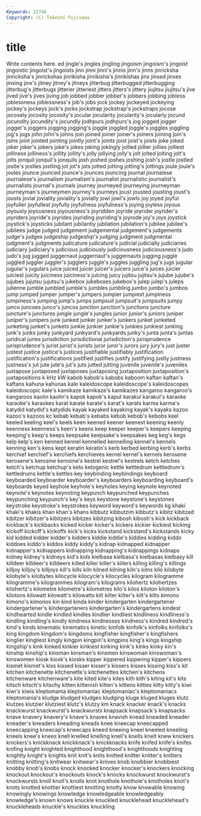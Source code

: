```yaml
---
Keywords: 21746 
Copyright: (C) Takeshi Fujisawa
---
```


# title

Write contents here.
ed jingle's jingles jingling jingoism jingoism's jingoist
jingoistic jingoist's jingoists jinn jinni jinni's jinnis jinn's jinns jinricksha
jinricksha's jinrickshas jinrikisha jinrikisha's jinrikishas jinx jinxed jinxes jinxing jinx's
jitney jitney's jitneys jitterbug jitterbugged jitterbugging jitterbug's jitterbugs jitterier jitteriest
jitters jitters's jittery jiujitsu jiujitsu's jive jived jive's jives jiving
job jobbed jobber jobber's jobbers jobbing jobless joblessness joblessness's job's
jobs jock jockey jockeyed jockeying jockey's jockeys jock's jocks jockstrap
jockstrap's jockstraps jocose jocosely jocosity jocosity's jocular jocularity jocularity's jocularly
jocund jocundity jocundity's jocundly jodhpurs jodhpurs's jog jogged jogger jogger's
joggers jogging jogging's joggle joggled joggle's joggles joggling jog's jogs
john john's johns join joined joiner joiner's joiners joining join's
joins joint jointed jointing jointly joint's joints joist joist's joists
joke joked joker joker's jokers joke's jokes joking jokingly jollied
jollier jollies jolliest jolliness jolliness's jollity jollity's jolly jollying jolly's
jolt jolted jolting jolt's jolts jonquil jonquil's jonquils josh joshed
joshes joshing josh's jostle jostled jostle's jostles jostling jot jot's
jots jotted jotting jotting's jottings joule joule's joules jounce jounced
jounce's jounces jouncing journal journalese journalese's journalism journalism's journalist journalistic
journalist's journalists journal's journals journey journeyed journeying journeyman journeyman's journeymen
journey's journeys joust jousted jousting joust's jousts jovial joviality joviality's
jovially jowl jowl's jowls joy joyed joyful joyfuller joyfullest joyfully
joyfulness joyfulness's joying joyless joyous joyously joyousness joyousness's joyridden joyride
joyrider joyrider's joyriders joyride's joyrides joyriding joyriding's joyrode joy's joys
joystick joystick's joysticks jubilant jubilantly jubilation jubilation's jubilee jubilee's jubilees
judge judged judgement judgemental judgement's judgements judge's judges judgeship judgeship's
judging judgment judgmental judgment's judgments judicature judicature's judicial judicially judiciaries
judiciary judiciary's judicious judiciously judiciousness judiciousness's judo judo's jug jugged
juggernaut juggernaut's juggernauts jugging juggle juggled juggler juggler's jugglers juggle's
juggles juggling jug's jugs jugular jugular's jugulars juice juiced juicer
juicer's juicers juice's juices juicier juiciest juicily juiciness juiciness's juicing
juicy jujitsu jujitsu's jujube jujube's jujubes jujutsu jujutsu's jukebox jukeboxes
jukebox's julep julep's juleps julienne jumble jumbled jumble's jumbles jumbling
jumbo jumbo's jumbos jump jumped jumper jumper's jumpers jumpier jumpiest
jumpiness jumpiness's jumping jump's jumps jumpsuit jumpsuit's jumpsuits jumpy junco
juncoes junco's juncos junction junction's junctions juncture juncture's junctures jungle
jungle's jungles junior junior's juniors juniper juniper's junipers junk junked
junker junker's junkers junket junketed junketing junket's junkets junkie junkier
junkie's junkies junkiest junking junk's junks junky junkyard junkyard's junkyards
junky's junta junta's juntas juridical juries jurisdiction jurisdictional jurisdiction's jurisprudence
jurisprudence's jurist jurist's jurists juror juror's jurors jury jury's just
juster justest justice justice's justices justifiable justifiably justification justification's justifications
justified justifies justify justifying justly justness justness's jut jute jute's
jut's juts jutted jutting juvenile juvenile's juveniles juxtapose juxtaposed juxtaposes
juxtaposing juxtaposition juxtaposition's juxtapositions k kHz kW kabob kabob's kabobs
kaboom kaftan kaftan's kaftans kahuna kahunas kale kaleidoscope kaleidoscope's kaleidoscopes
kaleidoscopic kale's kamikaze kamikaze's kamikazes kangaroo kangaroo's kangaroos kaolin kaolin's
kapok kapok's kaput karakul karakul's karaoke karaoke's karaokes karat karate
karate's karat's karats karma karma's katydid katydid's katydids kayak kayaked
kayaking kayak's kayaks kazoo kazoo's kazoos kc kebab kebab's kebabs
kebob kebob's kebobs keel keeled keeling keel's keels keen keened
keener keenest keening keenly keenness keenness's keen's keens keep keeper
keeper's keepers keeping keeping's keep's keeps keepsake keepsake's keepsakes keg
keg's kegs kelp kelp's ken kenned kennel kennelled kennelling kennel's
kennels kenning ken's kens kept keratin keratin's kerb kerbed kerbing
kerb's kerbs kerchief kerchief's kerchiefs kerchieves kernel kernel's kernels kerosene
kerosene's kerosine kerosine's kestrel kestrel's kestrels ketch ketches ketch's ketchup
ketchup's keto ketogenic kettle kettledrum kettledrum's kettledrums kettle's kettles key
keybinding keybindings keyboard keyboarded keyboarder keyboarder's keyboarders keyboarding keyboard's keyboards
keyed keyhole keyhole's keyholes keying keynote keynoted keynote's keynotes keynoting
keypunch keypunched keypunches keypunching keypunch's key's keys keystone keystone's keystones
keystroke keystroke's keystrokes keyword keyword's keywords kg khaki khaki's khakis
khan khan's khans kibbutz kibbutzim kibbutz's kibitz kibitzed kibitzer kibitzer's
kibitzers kibitzes kibitzing kibosh kibosh's kick kickback kickback's kickbacks kicked
kicker kicker's kickers kickier kickiest kicking kickoff kickoff's kickoffs kick's
kicks kickstand kickstand's kickstands kicky kid kidded kidder kidder's kidders
kiddie kiddie's kiddies kidding kiddo kiddoes kiddo's kiddos kiddy kiddy's
kidnap kidnapped kidnapper kidnapper's kidnappers kidnapping kidnapping's kidnappings kidnaps kidney
kidney's kidneys kid's kids kielbasa kielbasa's kielbasas kielbasy kill killdeer
killdeer's killdeers killed killer killer's killers killing killing's killings killjoy
killjoy's killjoys kill's kills kiln kilned kilning kiln's kilns kilo
kilobyte kilobyte's kilobytes kilocycle kilocycle's kilocycles kilogram kilogramme kilogramme's kilogrammes
kilogram's kilograms kilohertz kilohertzes kilohertz's kilometre kilometre's kilometres kilo's kilos
kiloton kiloton's kilotons kilowatt kilowatt's kilowatts kilt kilter kilter's kilt's
kilts kimono kimono's kimonos kin kind kinda kinder kindergarten kindergartener
kindergartener's kindergarteners kindergarten's kindergartens kindest kindhearted kindle kindled kindles kindlier
kindliest kindliness kindliness's kindling kindling's kindly kindness kindnesses kindness's kindred
kindred's kind's kinds kinematic kinematics kinetic kinfolk kinfolk's kinfolks kinfolks's
king kingdom kingdom's kingdoms kingfisher kingfisher's kingfishers kinglier kingliest kingly
kingpin kingpin's kingpins king's kings kingship kingship's kink kinked kinkier
kinkiest kinking kink's kinks kinky kin's kinship kinship's kinsman kinsman's
kinsmen kinswoman kinswoman's kinswomen kiosk kiosk's kiosks kipper kippered kippering
kipper's kippers kismet kismet's kiss kissed kisser kisser's kissers kisses
kissing kiss's kit kitchen kitchenette kitchenette's kitchenettes kitchen's kitchens kitchenware
kitchenware's kite kited kite's kites kith kith's kiting kit's kits
kitsch kitsch's kitschy kitten kittenish kitten's kittens kitties kitty kitty's
kiwi kiwi's kiwis kleptomania kleptomaniac kleptomaniac's kleptomaniacs kleptomania's kludge kludged
kludges kludging kluge kluged kluges klutz klutzes klutzier klutziest klutz's
klutzy km knack knacker knack's knacks knackwurst knackwurst's knackwursts knapsack
knapsack's knapsacks knave knavery knavery's knave's knaves knavish knead kneaded
kneader kneader's kneaders kneading kneads knee kneecap kneecapped kneecapping kneecap's
kneecaps kneed kneeing kneel kneeled kneeling kneels knee's knees knell
knelled knelling knell's knells knelt knew knickers knickers's knickknack knickknack's
knickknacks knife knifed knife's knifes knifing knight knighted knighthood knighthood's
knighthoods knighting knightly knight's knights knit knit's knits knitted knitter
knitter's knitters knitting knitting's knitwear knitwear's knives knob knobbier knobbiest
knobby knob's knobs knock knocked knocker knocker's knockers knocking knockout
knockout's knockouts knock's knocks knockwurst knockwurst's knockwursts knoll knoll's knolls
knot knothole knothole's knotholes knot's knots knotted knottier knottiest knotting
knotty know knowable knowing knowingly knowings knowledge knowledgeable knowledgeably knowledge's
known knows knuckle knuckled knucklehead knucklehead's knuckleheads knuckle's knuckles knuckling
